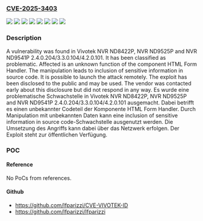 ### [CVE-2025-3403](https://cve.mitre.org/cgi-bin/cvename.cgi?name=CVE-2025-3403)
![](https://img.shields.io/static/v1?label=Product&message=NVR%20ND8422P&color=blue)
![](https://img.shields.io/static/v1?label=Product&message=NVR%20ND9525P&color=blue)
![](https://img.shields.io/static/v1?label=Product&message=NVR%20ND9541P&color=blue)
![](https://img.shields.io/static/v1?label=Version&message=2.4.0.204%20&color=brightgreen)
![](https://img.shields.io/static/v1?label=Version&message=3.3.0.104%20&color=brightgreen)
![](https://img.shields.io/static/v1?label=Version&message=4.2.0.101%20&color=brightgreen)
![](https://img.shields.io/static/v1?label=Vulnerability&message=Inclusion%20of%20Sensitive%20Information%20in%20Source%20Code&color=brightgreen)
![](https://img.shields.io/static/v1?label=Vulnerability&message=Information%20Disclosure&color=brightgreen)

### Description

A vulnerability was found in Vivotek NVR ND8422P, NVR ND9525P and NVR ND9541P 2.4.0.204/3.3.0.104/4.2.0.101. It has been classified as problematic. Affected is an unknown function of the component HTML Form Handler. The manipulation leads to inclusion of sensitive information in source code. It is possible to launch the attack remotely. The exploit has been disclosed to the public and may be used. The vendor was contacted early about this disclosure but did not respond in any way.
Es wurde eine problematische Schwachstelle in Vivotek NVR ND8422P, NVR ND9525P and NVR ND9541P 2.4.0.204/3.3.0.104/4.2.0.101 ausgemacht. Dabei betrifft es einen unbekannter Codeteil der Komponente HTML Form Handler. Durch Manipulation mit unbekannten Daten kann eine inclusion of sensitive information in source code-Schwachstelle ausgenutzt werden. Die Umsetzung des Angriffs kann dabei über das Netzwerk erfolgen. Der Exploit steht zur öffentlichen Verfügung.

### POC

#### Reference
No PoCs from references.

#### Github
- https://github.com/lfparizzi/CVE-VIVOTEK-ID
- https://github.com/lfparizzi/lfparizzi

